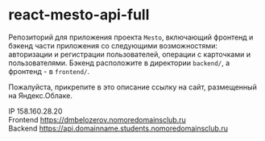 # react-mesto-api-full
Репозиторий для приложения проекта `Mesto`, включающий фронтенд и бэкенд части приложения со следующими возможностями: авторизации и регистрации пользователей, операции с карточками и пользователями. Бэкенд расположите в директории `backend/`, а фронтенд - в `frontend/`.  
  
Пожалуйста, прикрепите в это описание ссылку на сайт, размещенный на Яндекс.Облаке.  

IP  158.160.28.20  
Frontend  https://dmbelozerov.nomoredomainsclub.ru  
Backend  https://api.domainname.students.nomoredomainsclub.ru